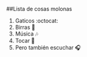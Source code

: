 ##Lista de cosas molonas
1. Gaticos :octocat:
2. Birras :beers:
3. Música :notes:
  1. Tocar :guitar:
  2. Pero también escuchar :headphones:
